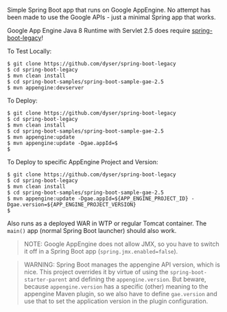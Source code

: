 Simple Spring Boot app that runs on Google AppEngine. No attempt has been made to use the Google APIs - just a minimal Spring app that works.

Google App Engine Java 8 Runtime with Servlet 2.5 does require [spring-boot-legacy](https://github.com/scratches/spring-boot-legacy)!

To Test Locally:
```
$ git clone https://github.com/dyser/spring-boot-legacy
$ cd spring-boot-legacy
$ mvn clean install
$ cd spring-boot-samples/spring-boot-sample-gae-2.5
$ mvn appengine:devserver
```

To Deploy:
```
$ git clone https://github.com/dyser/spring-boot-legacy
$ cd spring-boot-legacy
$ mvn clean install
$ cd spring-boot-samples/spring-boot-sample-gae-2.5
$ mvn appengine:update
$ mvn appengine:update -Dgae.appId=$
$ 
```

To Deploy to specific AppEngine Project and Version:
```
$ git clone https://github.com/dyser/spring-boot-legacy
$ cd spring-boot-legacy
$ mvn clean install
$ cd spring-boot-samples/spring-boot-sample-gae-2.5
$ mvn appengine:update -Dgae.appId=${APP_ENGINE_PROJECT_ID} -Dgae.version=${APP_ENGINE_PROJECT_VERSION}
$ 
```

Also runs as a deployed WAR in WTP or regular Tomcat container. The `main()` app (normal Spring Boot launcher) should also work.

> NOTE: Google AppEngine does not allow JMX, so you have to switch it off in a Spring Boot app (`spring.jmx.enabled=false`).

> WARNING: Spring Boot manages the appengine API version, which is nice. This project overrides it by virtue of using the `spring-boot-starter-parent` and defining the `appengine.version`. But beware, because `appengine.version` has a specific (other) meaning to the appengine Maven plugin, so we also have to define `gae.version` and use that to set the application version in the plugin configuration.
